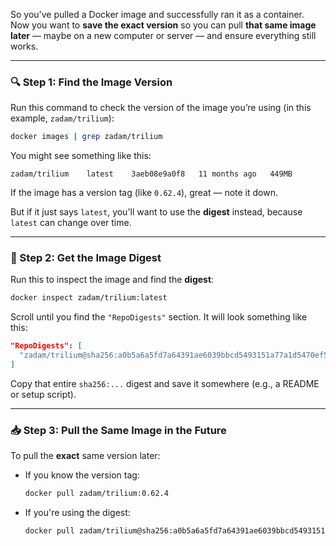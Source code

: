 
So you've pulled a Docker image and successfully ran it as a container. Now you want to **save the exact version** so you can pull **that same image later** — maybe on a new computer or server — and ensure everything still works.

---

### 🔍 Step 1: Find the Image Version

Run this command to check the version of the image you’re using (in this example, `zadam/trilium`):

```bash
docker images | grep zadam/trilium
```

You might see something like this:

```
zadam/trilium    latest    3aeb08e9a0f8   11 months ago   449MB
```

If the image has a version tag (like `0.62.4`), great — note it down.

But if it just says `latest`, you'll want to use the **digest** instead, because `latest` can change over time.

---

### 🧬 Step 2: Get the Image Digest

Run this to inspect the image and find the **digest**:

```bash
docker inspect zadam/trilium:latest
```

Scroll until you find the `"RepoDigests"` section. It will look something like this:

```json
"RepoDigests": [
  "zadam/trilium@sha256:a0b5a6a5fd7a64391ae6039bbcd5493151a77a1d5470ef5911923c64d0c232c0"
]
```

Copy that entire `sha256:...` digest and save it somewhere (e.g., a README or setup script).

---

### 📥 Step 3: Pull the Same Image in the Future

To pull the **exact** same version later:

- If you know the version tag:
    
    ```bash
    docker pull zadam/trilium:0.62.4
    ```
    
- If you're using the digest:
    
    ```bash
    docker pull zadam/trilium@sha256:a0b5a6a5fd7a64391ae6039bbcd5493151a77a1d5470ef5911923c64d0c232c0
    ```
    